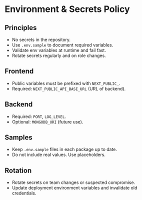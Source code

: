 # Environment & Secrets Policy

## Principles

- No secrets in the repository.
- Use `.env.sample` to document required variables.
- Validate env variables at runtime and fail fast.
- Rotate secrets regularly and on role changes.

## Frontend

- Public variables must be prefixed with `NEXT_PUBLIC_`.
- Required: `NEXT_PUBLIC_API_BASE_URL` (URL of backend).

## Backend

- Required: `PORT`, `LOG_LEVEL`.
- Optional: `MONGODB_URI` (future use).

## Samples

- Keep `.env.sample` files in each package up to date.
- Do not include real values. Use placeholders.

## Rotation

- Rotate secrets on team changes or suspected compromise.
- Update deployment environment variables and invalidate old credentials.
